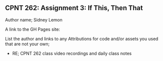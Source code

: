 ## CPNT 262: Assignment 3: If This, Then That

Author name; Sidney Lemon

A link to the GH Pages site:

List the author and links to any Attributions for code and/or assets you used that are not your own;

- RE; CPNT 262 class video recordings and daily class notes
